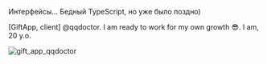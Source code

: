 Интерфейсы... Бедный TypeScript, но уже было поздно)

[GiftApp, client] @qqdoctor. I am ready to work for my own growth 😎. I am, 20 y.o.

![gift_app_qqdoctor](https://github.com/user-attachments/assets/09f1287d-c931-411d-9ca1-cf0bd3c8bec8)
